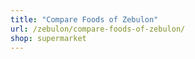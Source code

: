 ```yaml
---
title: "Compare Foods of Zebulon"
url: /zebulon/compare-foods-of-zebulon/
shop: supermarket
---
```

